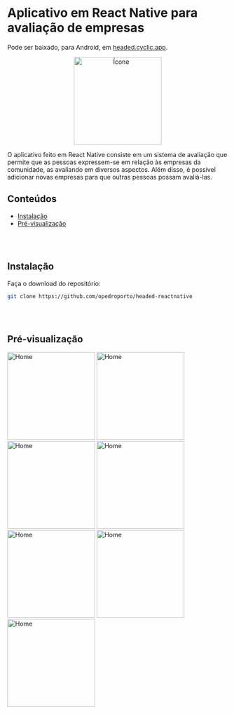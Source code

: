 # Aplicativo em React Native para avaliação de empresas
Pode ser baixado, para Android, em [headed.cyclic.app](https://headed.cyclic.app).<br>
<p align="center">
  <img alt="Ícone" src="https://github.com/opedroporto/headed-reactnative/assets/77935889/9749052b-a216-458c-a89a-5392919a92cd" width="200px"></img>
</p>
O aplicativo feito em React Native consiste em um sistema de avaliação que permite que as pessoas expressem-se em relação às empresas da comunidade, as avaliando em diversos aspectos. Além disso, é possível adicionar novas empresas para que outras pessoas possam avaliá-las.
<br>


## Conteúdos
- [Instalação](#instalacao)
- [Pré-visualização](#preview)

<br>
<br>
<a name="instalacao"/>

## Instalação

Faça o download do repositório:
```sh
git clone https://github.com/opedroporto/headed-reactnative
```
<br>
<br>
<a name="preview"/>

## Pré-visualização

<img alt="Home" src="https://github.com/opedroporto/headed-reactnative/assets/77935889/d7e51962-ba65-45fe-848b-887981fefc9d" width="200px"></img>
<img alt="Home" src="https://github.com/opedroporto/headed-reactnative/assets/77935889/7e3a43e0-184c-4851-ae73-4af933f0fb26" width="200px"></img>
<img alt="Home" src="https://github.com/opedroporto/headed-reactnative/assets/77935889/b24a4983-6784-4530-809c-7f52456daed6" width="200px"></img>
<img alt="Home" src="https://github.com/opedroporto/headed-reactnative/assets/77935889/17322e20-0c64-4c96-a9da-dfaab52c83c0" width="200px"></img>
<img alt="Home" src="https://github.com/opedroporto/headed-reactnative/assets/77935889/1aaf16e7-40dc-425b-b203-3b640afe82e4" width="200px"></img>
<img alt="Home" src="https://github.com/opedroporto/headed-reactnative/assets/77935889/563c61c1-0e7b-4c53-9144-0e5f76f0993c" width="200px"></img>
<img alt="Home" src="https://github.com/opedroporto/headed-reactnative/assets/77935889/a69b1140-5d3e-47ff-912d-4e977d0d4a26" width="200px"></img>
